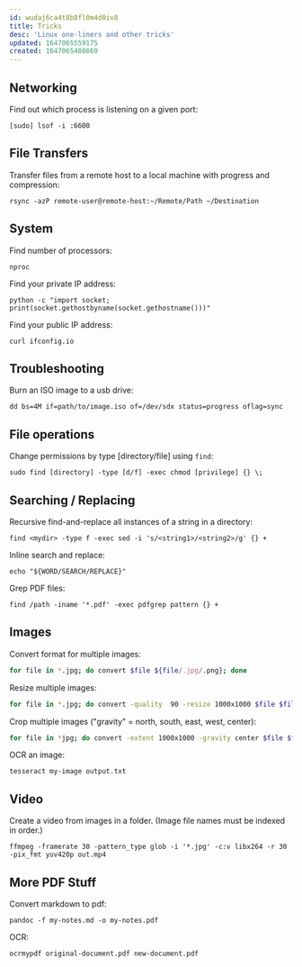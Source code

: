 ```yaml
---
id: wudaj6ca4t8b8fl0m4d0iv8
title: Tricks
desc: 'Linux one-liners and other tricks'
updated: 1647065559175
created: 1647065488669
---
```


## Networking

Find out which process is listening on a given port:

    [sudo] lsof -i :6600

## File Transfers

Transfer files from a remote host to a local machine with progress and compression:

    rsync -azP remote-user@remote-host:~/Remote/Path ~/Destination

## System

Find number of processors:

    nproc

Find your private IP address:

```
python -c "import socket; print(socket.gethostbyname(socket.gethostname()))"
```

Find your public IP address:

    curl ifconfig.io

## Troubleshooting

Burn an ISO image to a usb drive:

    dd bs=4M if=path/to/image.iso of=/dev/sdx status=progress oflag=sync

## File operations

Change permissions by type [directory/file] using `find`:

    sudo find [directory] -type [d/f] -exec chmod [privilege] {} \;

## Searching / Replacing

Recursive find-and-replace all instances of a string in a directory:

    find <mydir> -type f -exec sed -i 's/<string1>/<string2>/g' {} +

Inline search and replace:

    echo "${WORD/SEARCH/REPLACE}"

Grep PDF files:

    find /path -iname '*.pdf' -exec pdfgrep pattern {} +

## Images

Convert format for multiple images:

```bash
for file in *.jpg; do convert $file ${file/.jpg/.png}; done
```
Resize multiple images:

```bash
for file in *.jpg; do convert -quality  90 -resize 1000x1000 $file $file; done
```

Crop multiple images ("gravity" = north, south, east, west, center):

```bash
for file in *jpg; do convert -extent 1000x1000 -gravity center $file $file; done
```

OCR an image:

    tesseract my-image output.txt

## Video

Create a video from images in a folder. (Image file names must be indexed in order.)

```
ffmpeg -framerate 30 -pattern_type glob -i '*.jpg' -c:v libx264 -r 30 -pix_fmt yuv420p out.mp4
```

## More PDF Stuff

Convert markdown to pdf:

    pandoc -f my-notes.md -o my-notes.pdf

OCR:

    ocrmypdf original-document.pdf new-document.pdf


